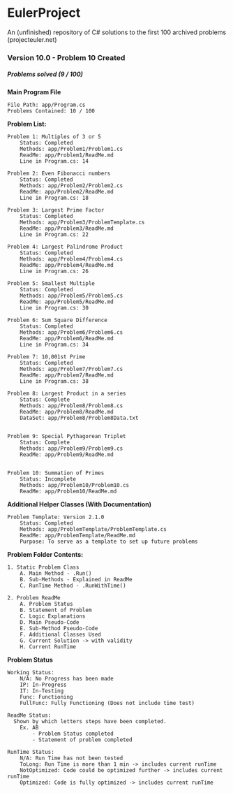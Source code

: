 # EulerProject
An (unfinished) repository of C# solutions to the first 100 archived problems (projecteuler.net)

### Version 10.0 - Problem 10 Created
##### Problems solved (9 / 100)

**Main Program File**

    File Path: app/Program.cs
    Problems Contained: 10 / 100

**Problem List:**

    Problem 1: Multiples of 3 or 5
        Status: Completed
        Methods: app/Problem1/Problem1.cs
        ReadMe: app/Problem1/ReadMe.md  
        Line in Program.cs: 14
        
    Problem 2: Even Fibonacci numbers
        Status: Completed
        Methods: app/Problem2/Problem2.cs
        ReadMe: app/Problem2/ReadMe.md
        Line in Program.cs: 18

    Problem 3: Largest Prime Factor
        Status: Completed
        Methods: app/Problem3/ProblemTemplate.cs
        ReadMe: app/Problem3/ReadMe.md
        Line in Program.cs: 22

    Problem 4: Largest Palindrome Product
        Status: Completed
        Methods: app/Problem4/Problem4.cs
        ReadMe: app/Problem4/ReadMe.md
        Line in Program.cs: 26
    
    Problem 5: Smallest Multiple
        Status: Completed
        Methods: app/Problem5/Problem5.cs
        ReadMe: app/Problem5/ReadMe.md
        Line in Program.cs: 30

    Problem 6: Sum Square Difference
        Status: Completed
        Methods: app/Problem6/Problem6.cs
        ReadMe: app/Problem6/ReadMe.md
        Line in Program.cs: 34

    Problem 7: 10,001st Prime
        Status: Completed
        Methods: app/Problem7/Problem7.cs
        ReadMe: app/Problem7/ReadMe.md
        Line in Program.cs: 38

    Problem 8: Largest Product in a series
        Status: Complete
        Methods: app/Problem8/Problem8.cs
        ReadMe: app/Problem8/ReadMe.md
        DataSet: app/Problem8/Problem8Data.txt


    Problem 9: Special Pythagorean Triplet
        Status: Complete 
        Methods: app/Problem9/Problem9.cs
        ReadMe: app/Problem9/ReadMe.md  


    Problem 10: Summation of Primes
        Status: Incomplete
        Methods: app/Problem10/Problem10.cs
        ReadMe: app/Problem10/ReadMe.md






 **Additional Helper Classes (With Documentation)**

    Problem Template: Version 2.1.0
        Status: Completed
        Methods: app/ProblemTemplate/ProblemTemplate.cs
        ReadMe: app/ProblemTemplate/ReadMe.md
        Purpose: To serve as a template to set up future problems


**Problem Folder Contents:**

    1. Static Problem Class
        A. Main Method - .Run()
        B. Sub-Methods - Explained in ReadMe
        C. RunTime Method - .RunWithTime()

    2. Problem ReadMe
        A. Problem Status
        B. Statement of Problem
        C. Logic Explanations
        D. Main Pseudo-Code
        E. Sub-Method Pseudo-Code
        F. Additional Classes Used
        G. Current Solution -> with validity
        H. Current RunTime


**Problem Status**   

    Working Status:
        N/A: No Progress has been made
        IP: In-Progress
        IT: In-Testing
        Func: Functioning
        FullFunc: Fully Functioning (Does not include time test)

    ReadMe Status:
      Shown by which letters steps have been completed.
        Ex. AB 
            - Problem Status completed
            - Statement of problem completed 

    RunTime Status:
        N/A: Run Time has not been tested
        ToLong: Run Time is more than 1 min -> includes current runTime
        NotOptimized: Code could be optimized further -> includes current runTime
        Optimized: Code is fully optimized -> includes current runTime


